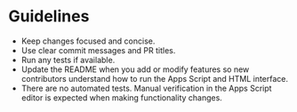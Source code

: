 # Guidelines

- Keep changes focused and concise.
- Use clear commit messages and PR titles.
- Run any tests if available.
- Update the README when you add or modify features so new contributors
  understand how to run the Apps Script and HTML interface.
- There are no automated tests. Manual verification in the Apps Script
  editor is expected when making functionality changes.

